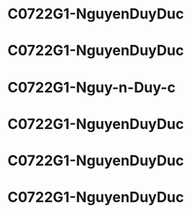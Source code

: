 # C0722G1-NguyenDuyDuc
# C0722G1-NguyenDuyDuc
# C0722G1-Nguy-n-Duy-c
# C0722G1-NguyenDuyDuc
# C0722G1-NguyenDuyDuc
# C0722G1-NguyenDuyDuc
